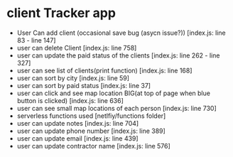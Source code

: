 # client Tracker app
* User Can add client (occasional save bug (asycn issue?)) [index.js: line 83 - line 147]
* user can delete Client [index.js: line 758]
* user can update the paid status of the clients [index.js: line 262 - line 327]
* user can see list of clients(print function) [index.js: line 168]
* user can sort by city [index.js: line 59]
* user can sort by paid status [index.js: line 37]
* user can click and see map location BIG(at top of page when blue button is clicked) [index.js: line 636]
* user can see small map locations of each person [index.js: line 730]
* serverless functions used [netlfiy/functions folder]
* user can update notes [index.js: line 704]
* user can update phone number [index.js: line 389]
* user can update email [index.js: line 439]
* user can update contractor name [index.js: line 576]


